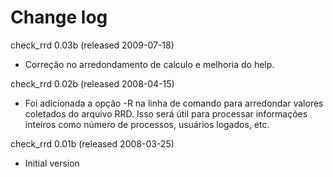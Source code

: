 # Change log

check_rrd 0.03b (released 2009-07-18)
- Correção no arredondamento de calculo e melhoria do help.

check_rrd 0.02b (released 2008-04-15)
- Foi adicionada a opção -R na linha de comando para arredondar valores
    coletados do arquivo RRD. Isso será útil para processar informações
    inteiros como número de processos, usuários logados, etc.

check_rrd 0.01b (released 2008-03-25)
- Initial version
